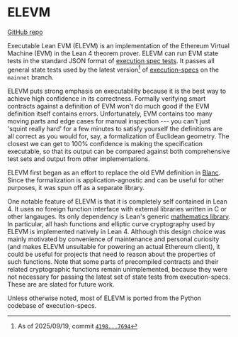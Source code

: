 # ELEVM

[GitHub repo](https://github.com/skbaek/elevm)

Executable Lean EVM (ELEVM) is an implementation of the Ethereum Virtual Machine 
(EVM) in the Lean 4 theorem prover. ELEVM can run EVM state tests in the standard JSON 
format of [execution spec tests](https://github.com/ethereum/execution-spec-tests). 
It passes all general state tests used by the latest version[^1] of 
[execution-specs](https://github.com/ethereum/execution-specs) on the `mainnet` branch.

ELEVM puts strong emphasis on executability because it is the best way to achieve 
high confidence in its correctness. Formally verifying smart contracts against a 
definition of EVM won't do much good if the EVM definition itself contains 
errors. Unfortunately, EVM contains too many moving parts and edge cases for 
manual inspection --- you can't just 'squint really hard' for a few minutes to 
satisfy yourself the definitions are all correct as you would for, say, a formalization 
of Euclidean geometry. The closest we can get to 100% confidence is making the 
specification executable, so that its output can be compared against both comprehensive 
test sets and output from other implementations.

ELEVM first began as an effort to replace the old EVM definition in 
[Blanc](https://github.com/skbaek/blanc/).  Since the formalization is 
application-agnostic and can be useful for other purposes, it was spun off as 
a separate library.

One notable feature of ELEVM is that it is completely self contained in Lean 4.
It uses no foreign function interface with external libraries written in C or 
other langauges. Its only dependency is Lean's generic [mathematics library](https://github.com/leanprover-community/mathlib4). 
In particular, all hash functions and elliptic curve cryptography used by ELEVM 
is implemented natively in Lean 4. Although this design choice was mainly motivated 
by convenience of maintenance and personal curiosity (and makes ELEVM unsuitable 
for powering an actual Ethereum client), it could be useful for 
projects that need to reason about the properties of such functions. Note that 
some parts of precompiled contracts and their related cryptographic functions 
remain unimplemented, because they were not necessary for passing the latest set 
of state tests from execution-specs. These are are slated for future work.

Unless otherwise noted, most of ELEVM is ported from the Python codebase of 
execution-specs.

[^1]:As of 2025/09/19, commit [`4198...7694`](https://github.com/ethereum/execution-specs/tree/4198b9c5996713b268aed602739d5aa40e277694)